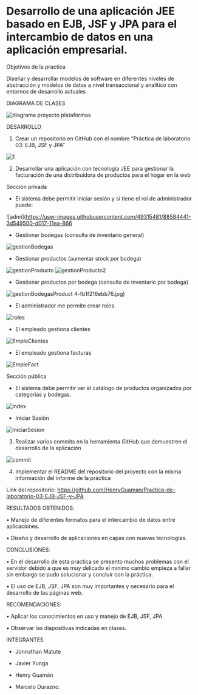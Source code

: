 # Desarrollo de una aplicación JEE basado en EJB, JSF y JPA para el intercambio de datos en una aplicación empresarial.

Objetivos de la practica

Diseñar y desarrollar modelos de software en diferentes niveles de abstracción y modelos de datos a nivel transaccional y analítico con entornos de desarrollo actuales

DIAGRAMA DE CLASES

![diagrama proyecto plataformas](https://user-images.githubusercontent.com/34014602/88569032-76810b00-cfff-11ea-89b5-e94d91d319fd.png)

DESARROLLO

1. Crear un repositorio en GitHub con el nombre “Práctica de laboratorio 03: EJB, JSF y JPA”

![1](https://user-images.githubusercontent.com/34014602/88570605-f4461600-d001-11ea-949c-d3996bf95a50.png)

2. Desarrollar una aplicación con tecnología JEE para gestionar la facturación de una distribuidora de productos para el hogar en la web

Sección privada

- El sistema debe permitir iniciar sesión y si tiene el rol de administrador puede:

![admi](https://user-images.githubusercontent.com/49315481/88584441-3d549500-d017-11ea-866

- Gestionar bodegas (consulta de inventario general)

![gestionBodegas](https://user-images.githubusercontent.com/49315481/88584464-42b1df80-d017-11ea-88b5-fdfce6554064.jpg)

- Gestionar productos (aumentar stock por bodega)

![gestionProducto](https://user-images.githubusercontent.com/49315481/88584469-45143980-d017-11ea-9066-f5cad3016f14.jpg)
![gestionProducto2](https://user-images.githubusercontent.com/49315481/88584471-46456680-d017-11ea-9eb1-a51dce9a7ef8.jpg)

- Gestionar productos por bodega (consulta de inventario por bodega)

![gestionBodegasProduct](https://user-images.githubusercontent.com/49315481/88584466-43e30c80-d017-11ea-9b80-d6b9dfa4e8df.jpg)
4-fb1f216ebb76.jpg)

- El administrador me permite crear roles.

![roles](https://user-images.githubusercontent.com/49315481/88584486-4b0a1a80-d017-11ea-8ab4-e9c446f37f50.jpg)

- El empleado gestiona clientes 

![EmpleClientes](https://user-images.githubusercontent.com/49315481/88584453-404f8580-d017-11ea-86d1-a72ff494cb57.jpg)
 

- El empleado gestiona facturas

![EmpleFact](https://user-images.githubusercontent.com/49315481/88584461-4180b280-d017-11ea-972c-72e9a8128116.jpg)

Sección pública

- El sistema debe permitir ver el catálogo de productos organizados por categorías y bodegas.

![index](https://user-images.githubusercontent.com/49315481/88584477-48a7c080-d017-11ea-9987-e29562b05cc6.jpg)

- Iniciar Sesión

![iniciarSesion](https://user-images.githubusercontent.com/49315481/88584483-4a718400-d017-11ea-9b39-b7254a534180.jpg)


3. Realizar varios commits en la herramienta GitHub que demuestren el desarrollo de la aplicación

![commit](https://user-images.githubusercontent.com/49315481/88584448-3f1e5880-d017-11ea-9cfb-698bc4e4d800.jpg)

4. Implementar el README del repositorio del proyecto con la misma información del informe de la práctica

Link del repositorio: https://github.com/HenryGuaman/Practica-de-laboratorio-03-EJB-JSF-y-JPA 

RESULTADOS OBTENIDOS:

• Manejo de diferentes formatos para el intercambio de datos entre aplicaciones.

• Diseño y desarrollo de aplicaciones en capas con nuevas tecnologías.

CONCLUSIONES:

•	En el desarrollo de esta practica se presento muchos problemas con el servidor debido a que es muy delicado el mínimo cambio empieza a fallar sin embargo se pudo solucionar y concluir con la práctica.

•	El uso de EJB, JSF, JPA son muy importantes y necesario para el desarrollo de las páginas web.

RECOMENDACIONES:

•	Aplicar los conocimientos en uso y manejo de EJB, JSF, JPA.

•	Observar las diapositivas indicadas en clases.

INTEGRANTES

- Jonnathan Matute

- Javier Yunga 

- Henry Guamán

- Marcelo Durazno.





